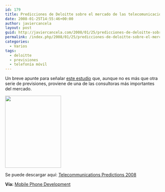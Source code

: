 ```yaml
---
id: 179
title: Predicciones de Deloitte sobre el mercado de las telecomunicaciones en el 2008
date: 2008-01-25T14:55:46+00:00
author: javiercancela
layout: post
guid: http://javiercancela.com/2008/01/25/predicciones-de-deloitte-sobre-el-mercado-de-las-telecomunicaciones-en-el-2008/
permalink: /index.php/2008/01/25/predicciones-de-deloitte-sobre-el-mercado-de-las-telecomunicaciones-en-el-2008/
categories:
  - Varios
tags:
  - deloitte
  - previsiones
  - telefonía móvil
---
```

Un breve apunte para señalar [este estudio](http://www.deloitte.com/dtt/article/0%2C1002%2Ccid%25253D187259%2C00.html "Telecommunications Predictions 2008") que, aunque no es más que otra serie de previsiones, proviene de una de las consultoras más importantes del mercado.

<img src="http://farm3.static.flickr.com/2084/2218062681_3d3da3095f_o.jpg" height="235" width="182" />

Se puede descargar aquí: [Telecommunications Predictions 2008](http://www.deloitte.com/dtt/cda/doc/content/dtt_tmt_telecommunicationspredictions2008.pdf "Telecommunications Predictions 2008")

**Vía:** [Mobile Phone Development](http://mobilephonedevelopment.com/archives/534 "Telecommunications Predictions")